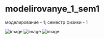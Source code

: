 # modelirovanye_1_sem1
моделирование - 1; семестр физики - 1

![image](https://github.com/user-attachments/assets/3777b948-decc-4203-a5da-9028e1d4b472)
![image](https://github.com/user-attachments/assets/4b9bfb65-0701-421a-9f50-2eada3f75e54)
![image](https://github.com/user-attachments/assets/d779ea32-b82c-490a-82df-59dda649dd81)


